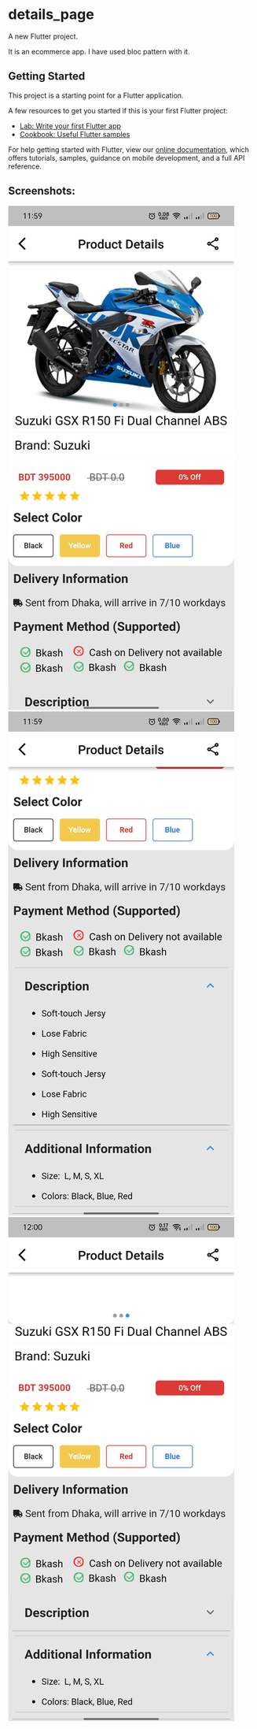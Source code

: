 # details_page

A new Flutter project.

It is an ecommerce app. I have used bloc pattern with it. 

## Getting Started

This project is a starting point for a Flutter application.

A few resources to get you started if this is your first Flutter project:

- [Lab: Write your first Flutter app](https://flutter.dev/docs/get-started/codelab)
- [Cookbook: Useful Flutter samples](https://flutter.dev/docs/cookbook)

For help getting started with Flutter, view our
[online documentation](https://flutter.dev/docs), which offers tutorials,
samples, guidance on mobile development, and a full API reference.


## Screenshots:

![Preview](/screenshots/Screenshot_1.jpg "1st screenshot") ![Preview](/screenshots/Screenshot_2.jpg "2nd screenshot") ![Preview](/screenshots/Screenshot_3.jpg "3rd screenshot")